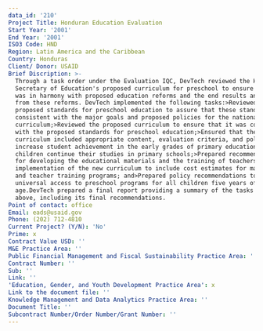 ```yaml
---
data_id: '210'
Project Title: Honduran Education Evaluation
Start Year: '2001'
End Year: '2001'
ISO3 Code: HND
Region: Latin America and the Caribbean
Country: Honduras
Client/ Donor: USAID
Brief Discription: >-
  Through a task order under the Evaluation IQC, DevTech reviewed the Honduran
  Secretary of Education's proposed curriculum for preschool to ensure that it
  was in harmony with proposed education reforms and the end results anticipated
  from these reforms. DevTech implemented the following tasks:>Reviewed the
  proposed standards for preschool education to assure that these standards were
  consistent with the major goals and proposed policies for the national basic
  curriculum;>Reviewed the proposed curriculum to ensure that it was consistent
  with the proposed standards for preschool education;>Ensured that the proposed
  curriculum included appropriate content, evaluation criteria, and policies to
  increase student achievement in the early grades of primary education, as
  children continue their studies in primary schools;>Prepared recommendations
  for developing the educational materials and the training of teachers for the
  implementation of the new curriculum to include cost estimates for materials
  and teacher training programs; and>Prepared policy recommendations to ensure
  universal access to preschool programs for all children five years of
  age.DevTech prepared a final report providing a summary of the tasks completed
  above, including its final recommendations.
Point of contact: office
Email: eads@usaid.gov
Phone: (202) 712-4810
Current Project? (Y/N): 'No'
Prime: x
Contract Value USD: ''
M&E Practice Area: ''
Public Financial Management and Fiscal Sustainability Practice Area: ''
Contract Number: ''
Sub: ''
Link: ''
'Education, Gender, and Youth Development Practice Area': x
Link to the document file: ''
Knowledge Management and Data Analytics Practice Area: ''
Document Title: ''
Subcontract Number/Order Number/Grant Number: ''
---
```

